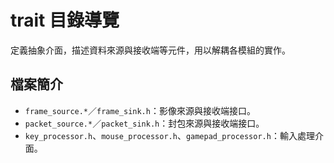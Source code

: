 # trait 目錄導覽

定義抽象介面，描述資料來源與接收端等元件，用以解耦各模組的實作。

## 檔案簡介

- `frame_source.*`／`frame_sink.h`：影像來源與接收端接口。
- `packet_source.*`／`packet_sink.h`：封包來源與接收端接口。
- `key_processor.h`、`mouse_processor.h`、`gamepad_processor.h`：輸入處理介面。
